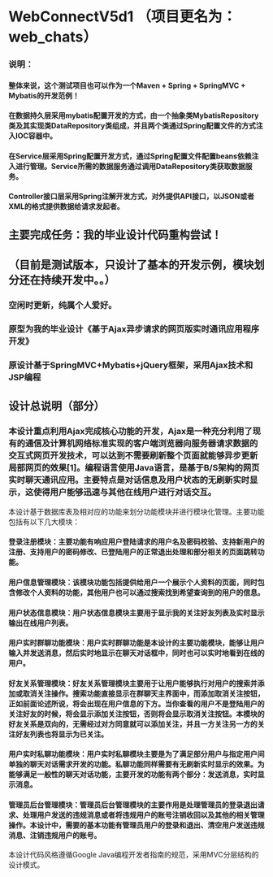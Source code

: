 # WebConnectV5d1 （项目更名为：web_chats）
### 说明：
#### 整体来说，这个测试项目也可以作为一个Maven + Spring + SpringMVC + Mybatis的开发范例！
#### 在数据持久层采用mybatis配置开发的方式，由一个抽象类MybatisRepository类及其实现类DataRepository类组成，并且两个类通过Spring配置文件的方式注入IOC容器中。
#### 在Service层采用Spring配置开发方式，通过Spring配置文件配置beans依赖注入进行管理。Service所需的数据服务通过调用DataRepository类获取数据服务。
#### Controller接口层采用Spring注解开发方式，对外提供API接口，以JSON或者XML的格式提供数据给请求发起者。
## 主要完成任务：我的毕业设计代码重构尝试！
## （目前是测试版本，只设计了基本的开发示例，模块划分还在持续开发中。。）
### 空闲时更新，纯属个人爱好。
### 原型为我的毕业设计《基于Ajax异步请求的网页版实时通讯应用程序开发》
### 原设计基于SpringMVC+Mybatis+jQuery框架，采用Ajax技术和JSP编程
## 设计总说明（部分）
### 本设计重点利用Ajax完成核心功能的开发，Ajax是一种充分利用了现有的通信及计算机网络标准实现的客户端浏览器向服务器请求数据的交互式网页开发技术，可以达到不需要刷新整个页面就能够异步更新局部网页的效果[1]。编程语言使用Java语言，是基于B/S架构的网页实时聊天通讯应用。主要特点是对话信息及用户状态的无刷新实时显示，这使得用户能够迅速与其他在线用户进行对话交互。
本设计基于数据库表及相对应的功能来划分功能模块并进行模块化管理。主要功能包括有以下几大模块：
#### 登录注册模块：主要功能有响应用户登陆请求的用户名及密码校验、支持新用户的注册、支持用户的密码修改、已登陆用户的正常退出处理和部分相关的页面跳转功能。
#### 用户信息管理模块：该模块功能包括提供给用户一个展示个人资料的页面，同时包含修改个人资料的功能，其他用户也可以通过搜索找到希望查询到的用户的信息。
#### 用户状态信息模块：用户状态信息模块主要用于显示我的关注好友列表及实时显示输出在线用户列表。
#### 用户实时群聊功能模块：用户实时群聊功能是本设计的主要功能模块，能够让用户输入并发送消息，然后实时地显示在聊天对话框中，同时也可以实时地看到在线的用户。
#### 好友关系管理模块：好友关系管理模块主要用于让用户能够执行对用户的搜索并添加或取消关注操作。搜索功能直接显示在群聊天主界面中，而添加取消关注按钮，正如前面论述所说，将会出现在用户信息的下方。当你查看的用户不是登陆用户的关注好友的时候，将会显示添加关注按钮，否则将会显示取消关注按钮。本模块的好友关系是双向的，无需经过对方同意就可以添加关注，并且一方关注另一方的关注好友列表也将显示为已关注。
#### 用户实时私聊功能模块：用户实时私聊模块主要是为了满足部分用户与指定用户间单独的聊天对话需求开发的功能。私聊功能同样需要有无刷新实时显示的效果。为能够满足一般性的聊天对话功能，主要开发的功能有两个部分：发送消息，实时显示消息。
#### 管理员后台管理模块：管理员后台管理模块的主要作用是处理管理员的登录退出请求、处理用户发送的违规消息或者将违规用户的账号注销收回以及其他的相关管理操作。本设计中，需要的基本功能有管理员用户的登录和退出、清空用户发送违规消息、注销违规用户的账号。
本设计代码风格遵循Google Java编程开发者指南的规范，采用MVC分层结构的设计模式。